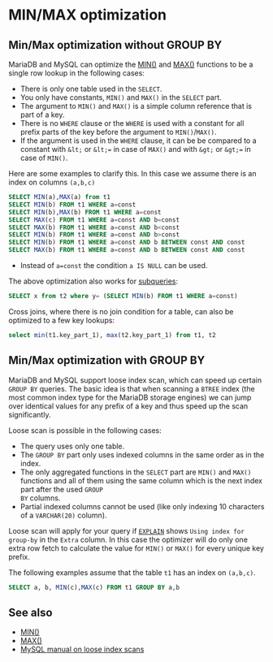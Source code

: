 # MIN/MAX optimization

## Min/Max optimization without GROUP BY

MariaDB and MySQL can optimize the [MIN()](/built-in-functions/aggregate-functions/min/) and [MAX()](/built-in-functions/aggregate-functions/max/) functions to be a single row lookup in the following cases:

- There is only one table used in the <code class="fixed" style="white-space:pre-wrap">SELECT</code>.
- You only have constants, <code class="fixed" style="white-space:pre-wrap">MIN()</code> and <code class="fixed" style="white-space:pre-wrap">MAX()</code> in the <code class="fixed" style="white-space:pre-wrap">SELECT</code> part.
- The argument to <code class="fixed" style="white-space:pre-wrap">MIN()</code> and <code class="fixed" style="white-space:pre-wrap">MAX()</code> is a simple column reference that is part of a key.
- There is no <code class="fixed" style="white-space:pre-wrap">WHERE</code> clause or the <code class="fixed" style="white-space:pre-wrap">WHERE</code> is used with a constant for all prefix parts of the key before the argument to <code class="fixed" style="white-space:pre-wrap">MIN()</code>/<code class="fixed" style="white-space:pre-wrap">MAX()</code>.
- If the argument is used in the <code class="fixed" style="white-space:pre-wrap">WHERE</code> clause, it can be be compared to a constant with `&lt;` or `&lt;=` in case of <code class="fixed" style="white-space:pre-wrap">MAX()</code> and with `&gt;` or `&gt;=` in case of <code class="fixed" style="white-space:pre-wrap">MIN()</code>.

Here are some examples to clarify this.
In this case we assume there is an index on columns <code class="fixed" style="white-space:pre-wrap">(a,b,c)</code>

```sql
SELECT MIN(a),MAX(a) from t1
SELECT MIN(b) FROM t1 WHERE a=const
SELECT MIN(b),MAX(b) FROM t1 WHERE a=const
SELECT MAX(c) FROM t1 WHERE a=const AND b=const
SELECT MAX(b) FROM t1 WHERE a=const AND b<const
SELECT MIN(b) FROM t1 WHERE a=const AND b>const
SELECT MIN(b) FROM t1 WHERE a=const AND b BETWEEN const AND const
SELECT MAX(b) FROM t1 WHERE a=const AND b BETWEEN const AND const
```

- Instead of `a=const` the condition `a IS NULL` can be used.

The above optimization also works for [subqueries](/kb/en/subqueries/):

```sql
SELECT x from t2 where y= (SELECT MIN(b) FROM t1 WHERE a=const)
```

Cross joins, where there is no join condition for a table, can also be optimized to a few key lookups:

```sql
select min(t1.key_part_1), max(t2.key_part_1) from t1, t2
```

## Min/Max optimization with GROUP BY

MariaDB and MySQL support loose index scan, which can speed up certain <code class="fixed" style="white-space:pre-wrap">GROUP BY</code> queries. The basic idea is that when scanning a `BTREE` index (the most common index type for the MariaDB storage engines) we can jump over identical values for any prefix of a key and thus speed up the scan significantly.

Loose scan is possible in the following cases:

- The query uses only one table.
- The <code class="fixed" style="white-space:pre-wrap">GROUP BY</code> part only uses indexed columns in the same order as in the index.
- The only aggregated functions in the <code class="fixed" style="white-space:pre-wrap">SELECT</code> part are <code class="fixed" style="white-space:pre-wrap">MIN()</code> and <code class="fixed" style="white-space:pre-wrap">MAX()</code> functions and all of them using the same column which is the next index part after the used <code class="fixed" style="white-space:pre-wrap">GROUP BY</code> columns.
- Partial indexed columns cannot be used (like only indexing 10 characters of a <code class="fixed" style="white-space:pre-wrap">VARCHAR(20)</code> column).

Loose scan will apply for your query if [<code class="fixed" style="white-space:pre-wrap">EXPLAIN</code>](/sql-statements-structure/sql-statements/administrative-sql-statements/analyze-and-explain-statements/explain/) shows `Using index for group-by` in the `Extra` column.
In this case the optimizer will do only one extra row fetch to calculate the value for <code class="fixed" style="white-space:pre-wrap">MIN()</code> or <code class="fixed" style="white-space:pre-wrap">MAX()</code> for every unique key prefix.

The following examples assume that the table `t1` has an index on `(a,b,c)`.

```sql
SELECT a, b, MIN(c),MAX(c) FROM t1 GROUP BY a,b
```

## See also

- [MIN()](/built-in-functions/aggregate-functions/min/)
- [MAX()](/built-in-functions/aggregate-functions/max/)
- [MySQL manual on loose index scans](http://dev.mysql.com/doc/refman/5.7/en/group-by-optimization.html)